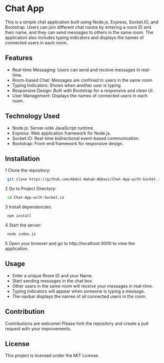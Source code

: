 
# Chat App

This is a simple chat application built using Node.js, Express, Socket.IO, and Bootstrap. Users can join different chat rooms by entering a room ID and their name, and they can send messages to others in the same room. The application also includes typing indicators and displays the names of connected users in each room.


## Features


- Real-time Messaging: Users can send and receive messages in real-time.
- Room-based Chat: Messages are confined to users in the same room.
- Typing Indicators: Shows when another user is typing.
- Responsive Design: Built with Bootstrap for a responsive and clean UI.
- User Management: Displays the names of connected users in each room.

## Technology Used

- Node.js: Server-side JavaScript runtime.
- Express: Web application framework for Node.js.
- Socket.IO: Real-time bidirectional event-based communication.
- Bootstrap: Front-end framework for responsive design.

## Installation

1 Clone the repository:
```bash
 git clone https://github.com/Abdul-Wahab-Abbasi/Chat-App-with-Socket.io.git
```
2 Go to Project Directory:
```bash
 cd Chat-App-with-Socket.io
```
3 Install dependencies:
```bash
 npm install
 ```
4 Start the server:
```bash
 node index.js
 ```
5 Open your browser and go to http://localhost:3000 to view the application.

## Usage
- Enter a unique Room ID and your Name.
- Start sending messages in the chat box.
- Other users in the same room will receive your messages in real-time.
- Typing indicators will appear when someone is typing a message.
- The navbar displays the names of all connected users in the room.
## Contribution
Contributions are welcome! Please fork the repository and create a pull request with your improvements.
## License
This project is licensed under the MIT License.


